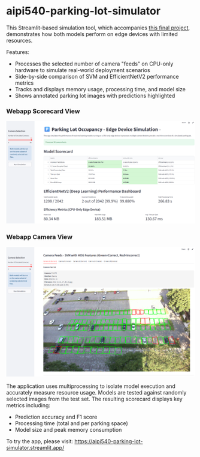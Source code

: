 # aipi540-parking-lot-simulator

This Streamlit-based simulation tool, which accompanies [this final project](https://github.com/mwilliams31/aipi540-final-project), demonstrates how both models perform on edge devices with limited resources.

Features:
  - Processes the selected number of camera "feeds" on CPU-only hardware to simulate real-world deployment scenarios
  - Side-by-side comparison of SVM and EfficientNetV2 performance metrics
  - Tracks and displays memory usage, processing time, and model size
  - Shows annotated parking lot images with predictions highlighted

### Webapp Scorecard View
![Web application scorecard view](docs/images/webapp1.png)

### Webapp Camera View
![Web application camera view](docs/images/webapp2.png)

The application uses multiprocessing to isolate model execution and accurately measure resource usage. Models are tested against randomly selected images from the test set. The resulting scorecard displays key metrics including:

  - Prediction accuracy and F1 score
  - Processing time (total and per parking space)
  - Model size and peak memory consumption

To try the app, please visit: https://aipi540-parking-lot-simulator.streamlit.app/